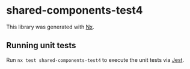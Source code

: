 # shared-components-test4

This library was generated with [Nx](https://nx.dev).

## Running unit tests

Run `nx test shared-components-test4` to execute the unit tests via [Jest](https://jestjs.io).
